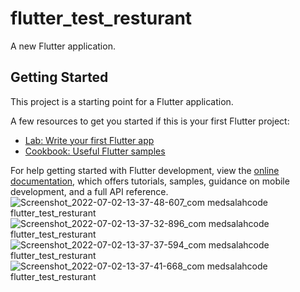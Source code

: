 # flutter_test_resturant

A new Flutter application.

## Getting Started

This project is a starting point for a Flutter application.

A few resources to get you started if this is your first Flutter project:

- [Lab: Write your first Flutter app](https://docs.flutter.dev/get-started/codelab)
- [Cookbook: Useful Flutter samples](https://docs.flutter.dev/cookbook)

For help getting started with Flutter development, view the
[online documentation](https://docs.flutter.dev/), which offers tutorials,
samples, guidance on mobile development, and a full API reference.
![Screenshot_2022-07-02-13-37-48-607_com medsalahcode flutter_test_resturant](https://user-images.githubusercontent.com/67063037/177001820-4f41580b-87d1-4eca-876f-f9e2e1c998e7.jpg)
![Screenshot_2022-07-02-13-37-32-896_com medsalahcode flutter_test_resturant](https://user-images.githubusercontent.com/67063037/177001823-e6140478-23c8-40a1-9659-8e0a3bf192f8.jpg)
![Screenshot_2022-07-02-13-37-37-594_com medsalahcode flutter_test_resturant](https://user-images.githubusercontent.com/67063037/177001827-c0e32a27-c58d-4516-8e34-a85cb74ccf09.jpg)
![Screenshot_2022-07-02-13-37-41-668_com medsalahcode flutter_test_resturant](https://user-images.githubusercontent.com/67063037/177001829-6283019a-df4f-4e5a-ab3f-ee45c9b5774f.jpg)
